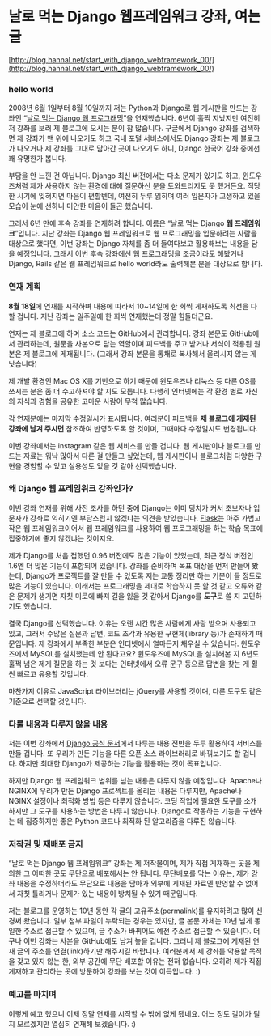 # 날로 먹는 Django 웹프레임워크 강좌, 여는 글

[http://blog.hannal.net/start_with_django_webframework_00/](http://blog.hannal.net/start_with_django_webframework_00/)

### hello world

2008년 6월 1일부터 8월 10일까지 저는 Python과 Django로 웹 게시판을 만드는 강좌인 “[날로 먹는 Django 웹 프로그래밍](http://blog.hannal.net/01-python_django_lecture/)”을 연재했습니다. 6년이 훌쩍 지났지만 여전히 저 강좌를 보러 제 블로그에 오시는 분이 참 많습니다. 구글에서 Django 강좌를 검색하면 제 강좌가 맨 위에 나오기도 하고 국내 포털 서비스에서도 Django 강좌는 제 블로그가 나오거나 제 강좌를 그대로 담아간 곳이 나오기도 하니, Django 한국어 강좌 중에선 꽤 유명한가 봅니다.

부담을 안 느낀 건 아닙니다. Django 최신 버전에서는 다소 문제가 있기도 하고, 윈도우즈처럼 제가 사용하지 않는 환경에 대해 질문하신 분을 도와드리지도 못 했거든요. 적당한 시기에 잊혀지면 마음이 편할텐데, 여전히 두루 읽히며 여러 입문자가 고생하고 있을 모습이 눈에 선하니 미안한 마음이 들곤 했습니다.

그래서 6년 만에 후속 강좌를 연재하려 합니다. 이름은 “날로 먹는 Django **웹 프레임워크**”입니다. 지난 강좌는 Django 웹 프레임워크로 웹 프로그래밍을 입문하려는 사람을 대상으로 했다면, 이번 강좌는 Django 자체를 좀 더 들여다보고 활용해보는 내용을 담을 예정입니다. 그래서 이번 후속 강좌에선 웹 프로그래밍을 조금이라도 해봤거나 Django, Rails 같은 웹 프레임워크로 hello world라도 출력해본 분을 대상으로 합니다.

### 연재 계획

**8월 18일**에 연재를 시작하며 내용에 따라서 10~14일에 한 회씩 게재하도록 최선을 다할 겁니다. 지난 강좌는 일주일에 한 회씩 연재했는데 정말 힘들더군요. 

연재는 제 블로그에 하며 소스 코드는 GitHub에서 관리합니다. 강좌 본문도 GitHub에서 관리하는데, 원문을 사본으로 담는 역할이며 피드백을 주고 받거나 서식이 적용된 원본은 제 블로그에 게재됩니다. (그래서 강좌 본문을 통채로 복사해서 올리시지 않는 게 낫습니다)

제 개발 환경인 Mac OS X를 기반으로 하기 때문에 윈도우즈나 리눅스 등 다른 OS를 쓰시는 분은 좀 더 수고하셔야 할 지도 모릅니다. 다행히 인터넷에는 각 환경 별로 자신의 지식과 경험을 공유한 고마운 사람이 무척 많습니다.

각 연재분에는 마지막 수정일시가 표시됩니다. 여러분이 피드백을 **제 블로그에 게재된 강좌에 남겨 주시면** 참조하여 반영하도록 할 것이며, 그때마다 수정일시도 변경됩니다.

이번 강좌에서는 instagram 같은 웹 서비스를 만들 겁니다. 웹 게시판이나 블로그를 만드는 자료는 워낙 많아서 다른 걸 만들고 싶었는데, 웹 게시판이나 블로그처럼 다양한 구현을 경험할 수 있고 실용성도 있을 것 같아 선택했습니다.

### 왜 Django 웹 프레임워크 강좌인가?

이번 강좌 연재를 위해 사전 조사를 하던 중에 Django는 이미 덩치가 커서 초보자나 입문자가 강좌로 익히기엔 부담스럽지 않겠냐는 의견을 받았습니다. [Flask](http://flask.pocoo.org/)는 아주 가볍고 작은 웹 프레임워크이어서 웹 프레임워크를 사용하여 웹 프로그래밍을 하는 학습 목표에 집중하기에 좋지 않겠냐는 것이지요. 

제가 Django를 처음 접했던 0.96 버전에도 많은 기능이 있었는데, 최근 정식 버전인 1.6엔 더 많은 기능이 포함되어 있습니다. 강좌를 준비하며 목표 대상을 먼저 만들어 봤는데, Django가 프로젝트를 잘 만들 수 있도록 저는 교통 정리만 하는 기분이 들 정도로 많은 기능이 있습니다. 이래서는 프로그래밍을 제대로 학습하지 못 할 것 같고 오류와 같은 문제가 생기면 자칫 미로에 빠져 길을 잃을 것 같아서 Django를 **도구**로 쓸 지 고민하기도 했습니다.

결국 Django를 선택했습니다. 이유는 오랜 시간 많은 사람에게 사랑 받으며 사용되고 있고, 그래서 수많은 질문과 답변, 코드 조각과 유용한 구현체(library 등)가 존재하기 때문입니다. 제 강좌에서 부족한 부분은 인터넷에서 얼마든지 채우실 수 있습니다. 윈도우즈에서 MySQL를 설치했는데 안 된다고요? 윈도우즈에 MySQL을 설치해본 지 6년도 훌쩍 넘은 제게 질문을 하는 것 보다는 인터넷에서 오류 문구 등으로 답변을 찾는 게 훨씬 빠르고 유용할 것입니다.

마찬가지 이유로 JavaScript 라이브러리는 jQuery를 사용할 것이며, 다른 도구도 같은 기준으로 선택할 것입니다.

### 다룰 내용과 다루지 않을 내용

저는 이번 강좌에서 [Django 공식 문서](https://docs.djangoproject.com/)에서 다루는 내용 전반을 두루 활용하여 서비스를 만들 겁니다. 또 우리가 만든 기능을 다른 오픈 소스 라이브러리로 바꿔보기도 할 겁니다. 하지만 최대한 Django가 제공하는 기능을 활용하는 것이 목표입니다.

하지만 Django 웹 프레임워크 범위를 넘는 내용은 다루지 않을 예정입니다. Apache나 NGINX에 우리가 만든 Django 프로젝트를 올리는 내용은 다루지만, Apache나 NGINX 설정이나 최적화 방법 등은 다루지 않습니다. 코딩 작업에 필요한 도구를 소개하지만 그 도구를 사용하는 방법은 다루지 않습니다. Django로 작동하는 기능을 구현하는 데 집중하지만 좋은 Python 코드나 최적화 된 알고리즘을 다루진 않습니다.


### 저작권 및 재배포 금지

“날로 먹는 Django 웹 프레임워크” 강좌는 제 저작물이며, 제가 직접 게재하는 곳을 제외한 그 어떠한 곳도 무단으로 배포해서는 안 됩니다. 무단배포를 막는 이유는, 제가 강좌 내용을 수정하더라도 무단으로 내용을 담아가 외부에 게재된 자료엔 반영할 수 없어서 자칫 틀리거나 문제가 있는 내용이 방치될 수 있기 때문입니다.

저는 블로그를 운영하는 10년 동안 각 글의 고유주소(permalink)를 유지하려고 많이 신경써 왔습니다. 일부 첨부 파일이 누락되는 경우는 있지만, 글 본문 자체는 10년 넘게 동일한 주소로 접근할 수 있으며, 글 주소가 바뀌어도 예전 주소로 접근할 수 있습니다. 더구나 이번 강좌는 사본을 GitHub에도 남겨 놓을 겁니다. 그러니 제 블로그에 게재된 연재 글의 주소를 연결(link)하기만 해주시길 바랍니다. 여러분께서 제 강좌를 악용할 목적을 갖고 있지 않는 한, 외부 공간에 무단 배포할 이유는 전혀 없습니다. 오히려 제가 직접 게재하고 관리하는 곳에 방문하여 강좌를 보는 것이 이득입니다. :)

### 예고를 마치며

이렇게 예고 했으니 이제 정말 연재를 시작할 수 밖에 없게 됐네요. 어느 정도 길이가 될 지 모르겠지만 열심히 연재해 보겠습니다. :)

